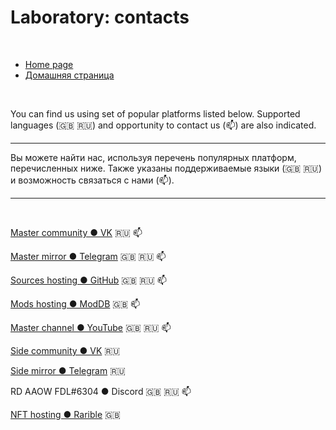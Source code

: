 # Laboratory: contacts

&nbsp;



- [Home page](https://adslbarxatov.github.io/DPArray)
- [Домашняя страница](https://adslbarxatov.github.io/DPArray/ru)

&nbsp;



You can find us using set of popular platforms listed below. Supported languages (:gb: :ru:)
and opportunity to contact us (:mailbox:) are also indicated.

---

Вы можете найти нас, используя перечень популярных платформ, перечисленных ниже. Также указаны
поддерживаемые языки (:gb: :ru:) и возможность связаться с нами (:mailbox:).

---

&nbsp;



[Master community ● VK](https://vk.com/rd_aaow_fdl) :ru: :mailbox:

[Master mirror ● Telegram](https://t.me/rd_aaow_fdl) :gb: :ru: :mailbox:

[Sources hosting ● GitHub](https://github.com/adslbarxatov) :gb: :ru: :mailbox:

[Mods hosting ● ModDB](https://moddb.com/members/rd-aaow-fdl) :gb: :mailbox:

[Master channel ● YouTube](https://youtube.com/c/rdaaowfdl) :gb: :ru: :mailbox:

[Side community ● VK](https://vk.com/grammarmustjoy) :ru:

[Side mirror ● Telegram](https://t.me/grammarmustjoy) :ru:

RD AAOW FDL#6304 ● Discord :gb: :ru: :mailbox:

[NFT hosting ● Rarible](https://rarible.com/rd_aaow_fdl) :gb:
